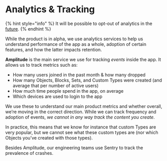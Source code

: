 # Analytics & Tracking

{% hint style="info" %}
It will be possible to opt-out of analytics in the [future](https://github.com/orgs/anyproto/projects/1/views/1?pane=issue\&itemId=29227689).&#x20;
{% endhint %}

While the product is in alpha, we use analytics services to help us understand performance of the app as a whole, adoption of certain features, and how the latter impacts retention.

**Amplitude** is the main service we use for tracking _events_ inside the app. It allows us to track metrics such as:

* How many users joined in the past month & how many dropped
* How many Objects, Blocks, Sets, and Custom Types were created (and average that per number of active users)
* How much time people spend in the app, on average
* Which devices are used to login to the app

We use these to understand our main product metrics and whether overall, we’re moving in the correct direction. While we can track frequency and adoption of events, _we cannot in any way track the content you create._&#x20;

In practice, this means that we know for instance that custom Types are very popular, but we cannot see what these custom types are (nor which Objects you’ve created with those types).

Besides Amplitude, our engineering teams use Sentry to track the prevalence of crashes.
